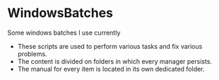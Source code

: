 # WindowsBatches

Some windows batches I use currently

* These scripts are used to perform various tasks and fix various problems.
* The content is divided on folders in which every manager persists.
* The manual for every item is located in its own dedicated folder.
